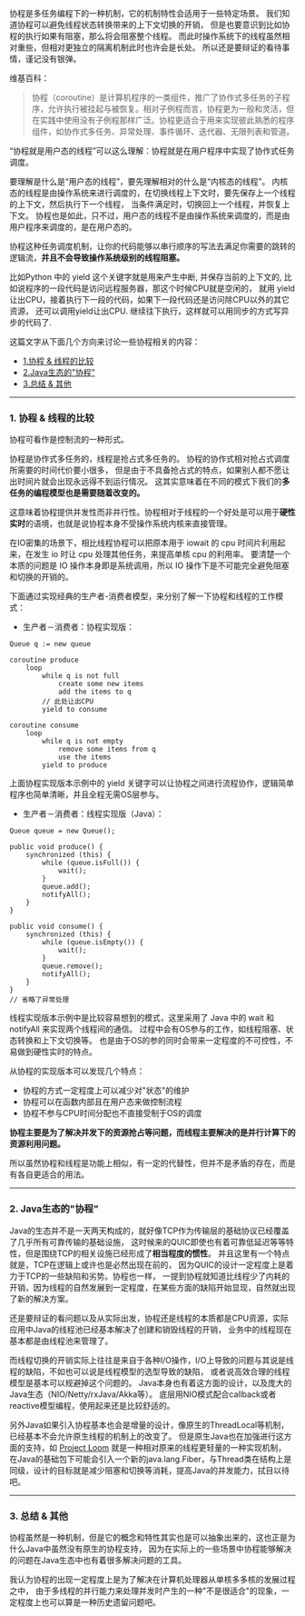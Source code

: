 
协程是多任务编程下的一种机制，它的机制特性会适用于一些特定场景。
我们知道协程可以避免线程状态转换带来的上下文切换的开销，
但是也要意识到比如协程的执行如果有阻塞，那么将会阻塞整个线程。
而此时操作系统下的线程虽然相对重些，但相对更独立的隔离机制此时也许会是长处。
所以还是要辩证的看待事情，谨记没有银弹。

维基百科：

> 协程（coroutine）是计算机程序的一类组件，推广了协作式多任务的子程序，允许执行被挂起与被恢复。相对子例程而言，协程更为一般和灵活，但在实践中使用没有子例程那样广泛。协程更适合于用来实现彼此熟悉的程序组件，如协作式多任务、异常处理、事件循环、迭代器、无限列表和管道。
 
“协程就是用户态的线程”可以这么理解：协程就是在用户程序中实现了协作式任务调度。

要理解是什么是“用户态的线程”，要先理解相对的什么是“内核态的线程”。 
内核态的线程是由操作系统来进行调度的，在切换线程上下文时，要先保存上一个线程的上下文，然后执行下一个线程，
当条件满足时，切换回上一个线程，并恢复上下文。 
协程也是如此，只不过，用户态的线程不是由操作系统来调度的，而是由用户程序来调度的，是在用户态的。
 
协程这种任务调度机制，让你的代码能够以串行顺序的写法去满足你需要的跳转的逻辑流，**并且不会导致操作系统级别的线程阻塞。**

比如Python 中的 yield 这个关键字就是用来产生中断, 并保存当前的上下文的, 
比如说程序的一段代码是访问远程服务器，那这个时候CPU就是空闲的，
就用 yield 让出CPU，接着执行下一段的代码，如果下一段代码还是访问除CPU以外的其它资源，
还可以调用yield让出CPU. 继续往下执行，这样就可以用同步的方式写异步的代码了.

这篇文字从下面几个方向来讨论一些协程相关的内容：

- [1.协程 & 线程的比较](https://github.com/BBLLMYD/blog/blob/master/blogs/%E5%85%B3%E4%BA%8E%E5%8D%8F%E7%A8%8B%E7%9A%84%E7%90%86%E8%A7%A3%E5%92%8C%E5%BA%94%E7%94%A8.md#1-%E5%8D%8F%E7%A8%8B--%E7%BA%BF%E7%A8%8B%E7%9A%84%E6%AF%94%E8%BE%83)
- [2.Java生态的"协程"]()
- [3.总结 & 其他]()

- - -

### 1. 协程 & 线程的比较

协程可看作是控制流的一种形式。

协程是协作式多任务的，线程是抢占式多任务的。
协程的协作式相对抢占式调度所需要的时间代价要小很多，
但是由于不具备抢占式的特点，如果别人都不愿让出时间片就会出现永远得不到运行情况。
这其实意味着在不同的模式下我们的**多任务的编程模型也是需要随着改变的。**

这意味着协程提供并发性而非并行性。协程相对于线程的一个好处是可以用于**硬性实时**的语境，也就是说协程本身不受操作系统内核来直接管理。

在IO密集的场景下，相比线程协程可以把原本用于 iowait 的 cpu 时间片利用起来，在发生 io 时让 cpu 处理其他任务，来提高单核 cpu 的利用率。
要清楚一个本质的问题是 IO 操作本身即是系统调用，所以 IO 操作下是不可能完全避免阻塞和切换的开销的。

下面通过实现经典的生产者-消费者模型，来分别了解一下协程和线程的工作模式：

- 生产者－消费者：协程实现版：

```
Queue q := new queue

coroutine produce
    loop
        while q is not full
            create some new items
            add the items to q
        // 此处让出CPU
        yield to consume

coroutine consume
    loop
        while q is not empty
            remove some items from q
            use the items
        yield to produce
```

上面协程实现版本示例中的 yield 关键字可以让协程之间进行流程协作，逻辑简单程序也简单清晰，并且全程无需OS层参与。
        

- 生产者－消费者：线程实现版（Java）：

```
Queue queue = new Queue();

public void produce() {
    synchronized (this) {
        while (queue.isFull()) {
            wait();
        }
        queue.add();
        notifyAll();
    }
}

public void consume() {
    synchronized (this) {
        while (queue.isEmpty()) {
            wait();
        }
        queue.remove();
        notifyAll();
    }
}
// 省略了异常处理
```

线程实现版本示例中是比较容易想到的模式，这里采用了 Java 中的 wait 和 notifyAll 来实现两个线程间的通信。
过程中会有OS参与的工作，如线程阻塞、状态转换和上下文切换等。
也是由于OS的参的同时会带来一定程度的不可控性，不易做到硬性实时的特点。

从协程的实现版本可以发现几个特点：

- 协程的方式一定程度上可以减少对"状态"的维护
- 协程可以在函数内部且在用户态来做控制流程
- 协程不参与CPU时间分配也不直接受制于OS的调度


**协程主要是为了解决并发下的资源抢占等问题，而线程主要解决的是并行计算下的资源利用问题。**

所以虽然协程和线程是功能上相似，有一定的代替性，但并不是矛盾的存在，而是有各自更适合的用法。

---

### 2. Java生态的"协程"

Java的生态并不是一天两天构成的，就好像TCP作为传输层的基础协议已经覆盖了几乎所有可靠传输的基础设施，
这时候来的QUIC即使也有着可靠低延迟等等特性，但是围绕TCP的相关设施已经形成了**相当程度的惯性**。
并且这里有一个特点就是，TCP在逻辑上或许也是必然出现在前的，
因为QUIC的设计一定程度上是着力于TCP的一些缺陷和劣势。协程也一样，
一提到协程就知道比线程少了内耗的开销，因为线程的自然发展到一定程度，在某些方面的缺陷开始显现，自然就出现了新的解决方案。

还是要辩证的看问题以及从实际出发，协程还是线程的本质都是CPU资源，实际应用中Java的线程池已经基本解决了创建和销毁线程的开销，
业务中的线程现在基本都是由线程池来管理了。

而线程切换的开销实际上往往是来自于各种I/O操作，I/O上导致的问题与其说是线程的缺陷，不如也可以说是线程模型的选型导致的缺陷，
或者说高效合理的线程模型是基本可以规避掉这个问题的。
Java本身也有着这方面的设计，以及庞大的Java生态（NIO/Netty/rxJava/Akka等）。
底层用NIO模式配合callback或者reactive模型编程，使用起来还是比较舒适的。

另外Java如果引入协程基本也会是增量的设计，像原生的ThreadLocal等机制，已经基本不会允许原生线程的机制上的改变了。
但是原生Java也在加强进行这方面的支持，如 [Project Loom](http://cr.openjdk.java.net/~rpressler/loom/Loom-Proposal.html) 就是一种相对原来的线程更轻量的一种实现机制，
在Java的基础包下可能会引入一个新的java.lang.Fiber，与Thread类在结构上是同级，设计的目标就是减少阻塞和切换等消耗，提高Java的并发能力，拭目以待吧。

---

### 3. 总结 & 其他

协程虽然是一种机制，但是它的概念和特性其实也是可以抽象出来的，这也正是为什么Java中虽然没有原生的协程支持，
因为在实际上的一些场景中协程能够解决的问题在Java生态中也有着很多解决问题的工具。

我认为协程的出现一定程度上是为了解决在计算机处理器从单核多多核的发展过程之中，
由于多线程的并行能力来处理并发时产生的一种"不是很适合"的现象，一定程度上也可以算是一种历史遗留问题吧。



